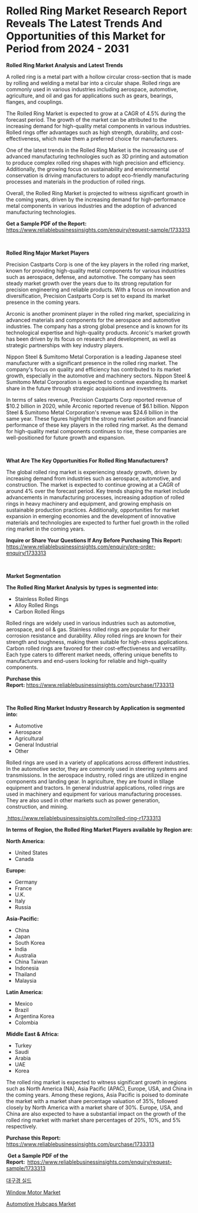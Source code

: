 <p><h1>Rolled Ring Market Research Report Reveals The Latest Trends And Opportunities of this Market for Period from 2024 - 2031</h1></p><p><strong>Rolled Ring Market Analysis and Latest Trends</strong></p>
<p><p>A rolled ring is a metal part with a hollow circular cross-section that is made by rolling and welding a metal bar into a circular shape. Rolled rings are commonly used in various industries including aerospace, automotive, agriculture, and oil and gas for applications such as gears, bearings, flanges, and couplings.</p><p>The Rolled Ring Market is expected to grow at a CAGR of 4.5% during the forecast period. The growth of the market can be attributed to the increasing demand for high-quality metal components in various industries. Rolled rings offer advantages such as high strength, durability, and cost-effectiveness, which make them a preferred choice for manufacturers.</p><p>One of the latest trends in the Rolled Ring Market is the increasing use of advanced manufacturing technologies such as 3D printing and automation to produce complex rolled ring shapes with high precision and efficiency. Additionally, the growing focus on sustainability and environmental conservation is driving manufacturers to adopt eco-friendly manufacturing processes and materials in the production of rolled rings.</p><p>Overall, the Rolled Ring Market is projected to witness significant growth in the coming years, driven by the increasing demand for high-performance metal components in various industries and the adoption of advanced manufacturing technologies.</p></p>
<p><strong>Get a Sample PDF of the Report:&nbsp;</strong> <a href="https://www.reliablebusinessinsights.com/enquiry/request-sample/1733313">https://www.reliablebusinessinsights.com/enquiry/request-sample/1733313</a></p>
<p>&nbsp;</p>
<p><strong>Rolled Ring Major Market Players</strong></p>
<p><p>Precision Castparts Corp is one of the key players in the rolled ring market, known for providing high-quality metal components for various industries such as aerospace, defense, and automotive. The company has seen steady market growth over the years due to its strong reputation for precision engineering and reliable products. With a focus on innovation and diversification, Precision Castparts Corp is set to expand its market presence in the coming years.</p><p>Arconic is another prominent player in the rolled ring market, specializing in advanced materials and components for the aerospace and automotive industries. The company has a strong global presence and is known for its technological expertise and high-quality products. Arconic's market growth has been driven by its focus on research and development, as well as strategic partnerships with key industry players.</p><p>Nippon Steel & Sumitomo Metal Corporation is a leading Japanese steel manufacturer with a significant presence in the rolled ring market. The company's focus on quality and efficiency has contributed to its market growth, especially in the automotive and machinery sectors. Nippon Steel & Sumitomo Metal Corporation is expected to continue expanding its market share in the future through strategic acquisitions and investments.</p><p>In terms of sales revenue, Precision Castparts Corp reported revenue of $10.2 billion in 2020, while Arconic reported revenue of $6.1 billion. Nippon Steel & Sumitomo Metal Corporation's revenue was $24.6 billion in the same year. These figures highlight the strong market position and financial performance of these key players in the rolled ring market. As the demand for high-quality metal components continues to rise, these companies are well-positioned for future growth and expansion.</p></p>
<p>&nbsp;</p>
<p><strong>What Are The Key Opportunities For Rolled Ring Manufacturers?</strong></p>
<p><p>The global rolled ring market is experiencing steady growth, driven by increasing demand from industries such as aerospace, automotive, and construction. The market is expected to continue growing at a CAGR of around 4% over the forecast period. Key trends shaping the market include advancements in manufacturing processes, increasing adoption of rolled rings in heavy machinery and equipment, and growing emphasis on sustainable production practices. Additionally, opportunities for market expansion in emerging economies and the development of innovative materials and technologies are expected to further fuel growth in the rolled ring market in the coming years.</p></p>
<p><strong>Inquire or Share Your Questions If Any Before Purchasing This Report:</strong> <a href="https://www.reliablebusinessinsights.com/enquiry/pre-order-enquiry/1733313">https://www.reliablebusinessinsights.com/enquiry/pre-order-enquiry/1733313</a></p>
<p>&nbsp;</p>
<p><strong>Market Segmentation</strong></p>
<p><strong>The Rolled Ring Market Analysis by types is segmented into:</strong></p>
<p><ul><li>Stainless Rolled Rings</li><li>Alloy Rolled Rings</li><li>Carbon Rolled Rings</li></ul></p>
<p><p>Rolled rings are widely used in various industries such as automotive, aerospace, and oil & gas. Stainless rolled rings are popular for their corrosion resistance and durability. Alloy rolled rings are known for their strength and toughness, making them suitable for high-stress applications. Carbon rolled rings are favored for their cost-effectiveness and versatility. Each type caters to different market needs, offering unique benefits to manufacturers and end-users looking for reliable and high-quality components.</p></p>
<p><strong>Purchase this Report:&nbsp;</strong><a href="https://www.reliablebusinessinsights.com/purchase/1733313">https://www.reliablebusinessinsights.com/purchase/1733313</a></p>
<p>&nbsp;</p>
<p><strong>The Rolled Ring Market Industry Research by Application is segmented into:</strong></p>
<p><ul><li>Automotive</li><li>Aerospace</li><li>Agricultural</li><li>General Industrial</li><li>Other</li></ul></p>
<p><p>Rolled rings are used in a variety of applications across different industries. In the automotive sector, they are commonly used in steering systems and transmissions. In the aerospace industry, rolled rings are utilized in engine components and landing gear. In agriculture, they are found in tillage equipment and tractors. In general industrial applications, rolled rings are used in machinery and equipment for various manufacturing processes. They are also used in other markets such as power generation, construction, and mining.</p></p>
<p><a href="https://www.reliablebusinessinsights.com/rolled-ring-r1733313">&nbsp;https://www.reliablebusinessinsights.com/rolled-ring-r1733313</a></p>
<p><strong>In terms of Region, the Rolled Ring Market Players available by Region are:</strong></p>
<p>
    <p> <strong> North America: </strong>
        <ul>
            <li>United States</li>
            <li>Canada</li>
        </ul>
        </p> 
    <p> <strong> Europe: </strong>
        <ul>
            <li>Germany</li>
            <li>France</li>
            <li>U.K.</li>
            <li>Italy</li>
            <li>Russia</li>
        </ul>
        </p> 
    <p> <strong> Asia-Pacific: </strong>
        <ul>
            <li>China</li>
            <li>Japan</li>
            <li>South Korea</li>
            <li>India</li>
            <li>Australia</li>
            <li>China Taiwan</li>
            <li>Indonesia</li>
            <li>Thailand</li>
            <li>Malaysia</li>
        </ul>
        </p> 
    <p> <strong> Latin America: </strong>
        <ul>
            <li>Mexico</li>
            <li>Brazil</li>
            <li>Argentina Korea</li>
            <li>Colombia</li>
        </ul>
        </p> 
    <p> <strong> Middle East & Africa: </strong>
        <ul>
            <li>Turkey</li>
            <li>Saudi</li>
            <li>Arabia</li>
            <li>UAE</li>
            <li>Korea</li>
        </ul>
    </p>
    </p>
<p><p>The rolled ring market is expected to witness significant growth in regions such as North America (NA), Asia Pacific (APAC), Europe, USA, and China in the coming years. Among these regions, Asia Pacific is poised to dominate the market with a market share percentage valuation of 35%, followed closely by North America with a market share of 30%. Europe, USA, and China are also expected to have a substantial impact on the growth of the rolled ring market with market share percentages of 20%, 10%, and 5% respectively.</p></p>
<p><strong>Purchase this Report: </strong><a href="https://www.reliablebusinessinsights.com/purchase/1733313">https://www.reliablebusinessinsights.com/purchase/1733313</a></p>
<p>&nbsp;<strong>Get a Sample PDF of the Report:&nbsp;&nbsp;</strong><a href="https://www.reliablebusinessinsights.com/enquiry/request-sample/1733313">https://www.reliablebusinessinsights.com/enquiry/request-sample/1733313</a></p>
<p><strong></strong></p>
<p><p><a href="https://github.com/RonSpencer61/Market-Research-Report-List-1/blob/main/7436195115633.md">대구경 실드</a></p><p><a href="https://github.com/vimar16th/Market-Research-Report-List-5/blob/main/window-motor-market.md">Window Motor Market</a></p><p><a href="https://github.com/luckyshygirl/Market-Research-Report-List-5/blob/main/automotive-hubcaps-market.md">Automotive Hubcaps Market</a></p></p>